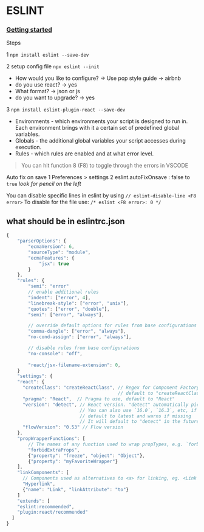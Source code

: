 # ESLINT

### [Getting started](https://eslint.org/docs/user-guide/getting-started)

Steps

1 `npm install eslint --save-dev`

2 setup config file `npx eslint --init`

  - How would you like to configure? -> Use pop style guide -> airbnb
  - do you use react? -> yes
  - What format? -> json or js
  - do you want to upgrade? -> yes
  
3 `npm install eslint-plugin-react --save-dev`

- Environments - which environments your script is designed to run in. Each environment brings with it a certain set of predefined global variables.
- Globals - the additional global variables your script accesses during execution.
- Rules - which rules are enabled and at what error level.

> You can hit function 8 (F8) to toggle through the errors in VSCODE

Auto fix on save
1 Preferences > settings
2 eslint.autoFixOnsave : false to `true` *look for pencil on the left*


You can disable specific lines in eslint by using `// eslint-disable-line <F8 error>`
To disable for the file use: `/* eslint <F8 error>: 0 */`

## what should be in eslintrc.json

```js
{
    "parserOptions": {
        "ecmaVersion": 6,
        "sourceType": "module",
        "ecmaFeatures": {
            "jsx": true
        }
    },
    "rules": {
        "semi": "error"
        // enable additional rules
        "indent": ["error", 4],
        "linebreak-style": ["error", "unix"],
        "quotes": ["error", "double"],
        "semi": ["error", "always"],

        // override default options for rules from base configurations
        "comma-dangle": ["error", "always"],
        "no-cond-assign": ["error", "always"],

        // disable rules from base configurations
        "no-console": "off",
        
        "react/jsx-filename-extension": 0,
    }
    "settings": {
    "react": {
      "createClass": "createReactClass", // Regex for Component Factory to use,
                                         // default to "createReactClass"
      "pragma": "React",  // Pragma to use, default to "React"
      "version": "detect", // React version. "detect" automatically picks the version you have installed.
                           // You can also use `16.0`, `16.3`, etc, if you want to override the detected value.
                           // default to latest and warns if missing
                           // It will default to "detect" in the future
      "flowVersion": "0.53" // Flow version
    },
    "propWrapperFunctions": [
        // The names of any function used to wrap propTypes, e.g. `forbidExtraProps`. If this isn't set, any propTypes wrapped in a function will be skipped.
        "forbidExtraProps",
        {"property": "freeze", "object": "Object"},
        {"property": "myFavoriteWrapper"}
    ],
    "linkComponents": [
      // Components used as alternatives to <a> for linking, eg. <Link to={ url } />
      "Hyperlink",
      {"name": "Link", "linkAttribute": "to"}
    ]
    "extends": [
    "eslint:recommended",
    "plugin:react/recommended"
  ]
}

```
